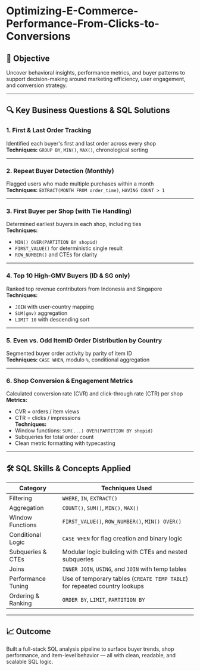 # Optimizing-E-Commerce-Performance-From-Clicks-to-Conversions

## 🧠 Objective  
Uncover behavioral insights, performance metrics, and buyer patterns to support decision-making around marketing efficiency, user engagement, and conversion strategy.

---

## 🔍 Key Business Questions & SQL Solutions

### 1. First & Last Order Tracking  
Identified each buyer's first and last order across every shop  
**Techniques:** `GROUP BY`, `MIN()`, `MAX()`, chronological sorting  

---

### 2. Repeat Buyer Detection (Monthly)  
Flagged users who made multiple purchases within a month  
**Techniques:** `EXTRACT(MONTH FROM order_time)`, `HAVING COUNT > 1`  

---

### 3. First Buyer per Shop (with Tie Handling)  
Determined earliest buyers in each shop, including ties  
**Techniques:**  
- `MIN() OVER(PARTITION BY shopid)`  
- `FIRST_VALUE()` for deterministic single result  
- `ROW_NUMBER()` and CTEs for clarity  

---

### 4. Top 10 High-GMV Buyers (ID & SG only)  
Ranked top revenue contributors from Indonesia and Singapore  
**Techniques:**  
- `JOIN` with user-country mapping  
- `SUM(gmv)` aggregation  
- `LIMIT 10` with descending sort  

---

### 5. Even vs. Odd ItemID Order Distribution by Country  
Segmented buyer order activity by parity of item ID  
**Techniques:** `CASE WHEN`, modulo `%`, conditional aggregation  

---

### 6. Shop Conversion & Engagement Metrics  
Calculated conversion rate (CVR) and click-through rate (CTR) per shop  
**Metrics:**  
- CVR = orders / item views  
- CTR = clicks / impressions  
**Techniques:**  
- Window functions: `SUM(...) OVER(PARTITION BY shopid)`  
- Subqueries for total order count  
- Clean metric formatting with typecasting  

---

## 🛠️ SQL Skills & Concepts Applied

| Category              | Techniques Used                                                                 |
|-----------------------|----------------------------------------------------------------------------------|
| Filtering             | `WHERE`, `IN`, `EXTRACT()`                                                       |
| Aggregation           | `COUNT()`, `SUM()`, `MIN()`, `MAX()`                                             |
| Window Functions      | `FIRST_VALUE()`, `ROW_NUMBER()`, `MIN() OVER()`                                  |
| Conditional Logic     | `CASE WHEN` for flag creation and binary logic                                   |
| Subqueries & CTEs     | Modular logic building with CTEs and nested subqueries                           |
| Joins                 | `INNER JOIN`, `USING`, and `JOIN` with temp tables                               |
| Performance Tuning    | Use of temporary tables (`CREATE TEMP TABLE`) for repeated country lookups       |
| Ordering & Ranking    | `ORDER BY`, `LIMIT`, `PARTITION BY`                                              |

---

## 📈 Outcome  
Built a full-stack SQL analysis pipeline to surface buyer trends, shop performance, and item-level behavior — all with clean, readable, and scalable SQL logic.
